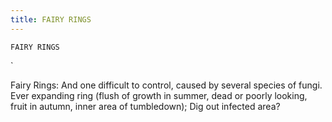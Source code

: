 ```yaml
---
title: FAIRY RINGS
---
```

`FAIRY RINGS`

`

Fairy Rings:
And one difficult to control, caused by several species of fungi.  Ever expanding ring (flush of growth in summer, dead or poorly looking, fruit in autumn, inner area of tumbledown);
Dig out infected area?

